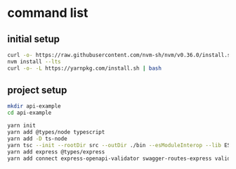 # command list

## initial setup

```bash
curl -o- https://raw.githubusercontent.com/nvm-sh/nvm/v0.36.0/install.sh | bash
nvm install --lts
curl -o- -L https://yarnpkg.com/install.sh | bash
```

## project setup

```bash
mkdir api-example
cd api-example
```

```bash
yarn init
yarn add @types/node typescript
yarn add -D ts-node
yarn tsc --init --rootDir src --outDir ./bin --esModuleInterop --lib ES2019 --module commonjs --noImplicitAny true
yarn add express @types/express
yarn add connect express-openapi-validator swagger-routes-express validator yamljs @types/validator @types/yamljs
```
